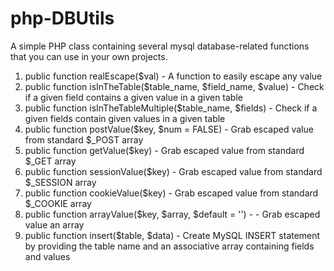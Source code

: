 php-DBUtils
===========

A simple PHP class containing several mysql database-related functions that you can use in your own projects.

1. public function realEscape($val) - A function to easily escape any value
2. public function isInTheTable($table_name, $field_name, $value) - Check if a given field contains a given value in a given table
3. public function isInTheTableMultiple($table_name, $fields) - Check if a given fields contain given values in a given table
4. public function postValue($key, $num = FALSE) - Grab escaped value from standard $_POST array
5. public function getValue($key) - Grab escaped value from standard $_GET array
6. public function sessionValue($key) - Grab escaped value from standard $_SESSION array
7. public function cookieValue($key) - Grab escaped value from standard $_COOKIE array
8. public function arrayValue($key, $array, $default = '') -  - Grab escaped value an array
9. public function insert($table, $data) - Create MySQL INSERT statement by providing the table name and an associative array containing fields and values
